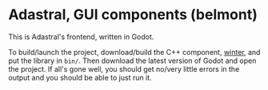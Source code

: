 # Adastral, GUI components (belmont)

This is Adastral's frontend, written in Godot. 

To build/launch the project, download/build the C++ component, [winter](https://github.com/adastralgroup/winter), and put the library in `bin/`. Then download the latest version of Godot and open the project.
If all's gone well, you should get no/very little errors in the output and you should be able to just run it.

